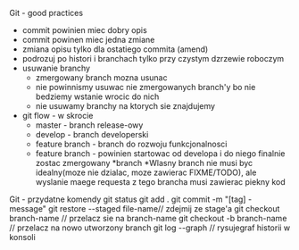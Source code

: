Git - good practices

* commit powinien miec dobry opis
* commit powinen miec jedna zmiane
* zmiana opisu tylko dla ostatiego commita (amend)
* podrozuj po histori i branchach tylko przy czystym dzrzewie roboczym
* usuwanie branchy
    * zmergowany branch mozna usunac
    * nie powinnismy usuwac nie zmergowanych branch'y bo nie bedziemy wstanie wrocic do nich
    * nie usuwamy branchy na ktorych sie znajdujemy
* git flow - w skrocie
    * master - branch release-owy
    * develop - branch developerski
    * feature branch - branch do rozwoju funkcjonalnosci
    * feature branch - powinien startowac od developa i do niego finalnie zostac zmergowany
      *branch
      *Wlasny branch nie musi  byc idealny(moze nie dzialac, moze zawierac FIXME/TODO),
      ale wyslanie maege requesta z tego brancha musi zawierac piekny kod

Git - przydatne komendy
git status 
git add .
git commit -m "[tag] - message"
git restore --staged file-name// 
zdejmij ze stage'a git checkout branch-name // przelacz sie na branch-name git checkout
-b branch-name // przelacz na nowo utworzony branch 
git log --graph // rysujegraf historii w konsoli
